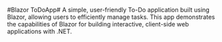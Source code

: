 #Blazor ToDoApp#
A simple, user-friendly To-Do application built using Blazor, allowing users to efficiently manage tasks. This app demonstrates the capabilities of Blazor for building interactive, client-side web applications with .NET.
